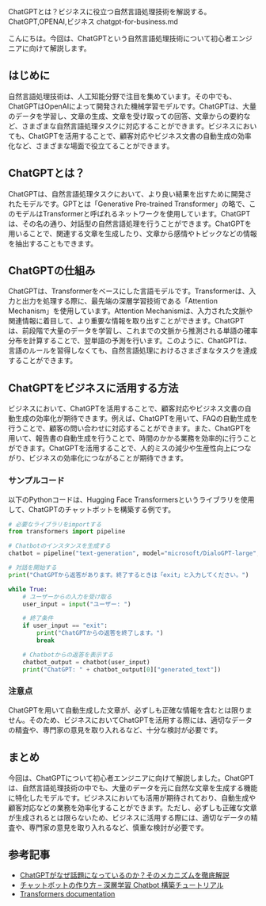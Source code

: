 ChatGPTとは？ビジネスに役立つ自然言語処理技術を解説する。
ChatGPT,OPENAI,ビジネス
chatgpt-for-business.md

こんにちは。今回は、ChatGPTという自然言語処理技術について初心者エンジニアに向けて解説します。

## はじめに

自然言語処理技術は、人工知能分野で注目を集めています。その中でも、ChatGPTはOpenAIによって開発された機械学習モデルです。ChatGPTは、大量のデータを学習し、文章の生成、文章を受け取っての回答、文章からの要約など、さまざまな自然言語処理タスクに対応することができます。ビジネスにおいても、ChatGPTを活用することで、顧客対応やビジネス文書の自動生成の効率化など、さまざまな場面で役立てることができます。

## ChatGPTとは？

ChatGPTは、自然言語処理タスクにおいて、より良い結果を出すために開発されたモデルです。GPTとは「Generative Pre-trained Transformer」の略で、このモデルはTransformerと呼ばれるネットワークを使用しています。ChatGPTは、その名の通り、対話型の自然言語処理を行うことができます。ChatGPTを用いることで、関連する文章を生成したり、文章から感情やトピックなどの情報を抽出することもできます。

## ChatGPTの仕組み

ChatGPTは、Transformerをベースにした言語モデルです。Transformerは、入力と出力を処理する際に、最先端の深層学習技術である「Attention Mechanism」を使用しています。Attention Mechanismは、入力された文脈や関連情報に着目して、より重要な情報を取り出すことができます。ChatGPTは、前段階で大量のデータを学習し、これまでの文脈から推測される単語の確率分布を計算することで、翌単語の予測を行います。このように、ChatGPTは、言語のルールを習得しなくても、自然言語処理におけるさまざまなタスクを達成することができます。

## ChatGPTをビジネスに活用する方法

ビジネスにおいて、ChatGPTを活用することで、顧客対応やビジネス文書の自動生成の効率化が期待できます。例えば、ChatGPTを用いて、FAQの自動生成を行うことで、顧客の問い合わせに対応することができます。また、ChatGPTを用いて、報告書の自動生成を行うことで、時間のかかる業務を効率的に行うことができます。ChatGPTを活用することで、人的ミスの減少や生産性向上につながり、ビジネスの効率化につながることが期待できます。

### サンプルコード

以下のPythonコードは、Hugging Face Transformersというライブラリを使用して、ChatGPTのチャットボットを構築する例です。

```python
# 必要なライブラリをimportする
from transformers import pipeline

# Chatbotのインスタンスを生成する
chatbot = pipeline("text-generation", model="microsoft/DialoGPT-large", max_length=1000)

# 対話を開始する
print("ChatGPTから返答があります。終了するときは「exit」と入力してください。")

while True:
    # ユーザーからの入力を受け取る
    user_input = input("ユーザー: ")

    # 終了条件
    if user_input == "exit":
        print("ChatGPTからの返答を終了します。")
        break

    # Chatbotからの返答を表示する
    chatbot_output = chatbot(user_input)
    print("ChatGPT: " + chatbot_output[0]["generated_text"])
```

### 注意点

ChatGPTを用いて自動生成した文章が、必ずしも正確な情報を含むとは限りません。そのため、ビジネスにおいてChatGPTを活用する際には、適切なデータの精査や、専門家の意見を取り入れるなど、十分な検討が必要です。

## まとめ

今回は、ChatGPTについて初心者エンジニアに向けて解説しました。ChatGPTは、自然言語処理技術の中でも、大量のデータを元に自然な文章を生成する機能に特化したモデルです。ビジネスにおいても活用が期待されており、自動生成や顧客対応などの業務を効率化することができます。ただし、必ずしも正確な文章が生成されるとは限らないため、ビジネスに活用する際には、適切なデータの精査や、専門家の意見を取り入れるなど、慎重な検討が必要です。

## 参考記事

- [ChatGPTがなぜ話題になっているのか？そのメカニズムを徹底解説](https://ainow.ai/2020/01/29/182390/)
- [チャットボットの作り方 – 深層学習 Chatbot 構築チュートリアル](https://qiita.com/halhorn/items/f3a934575adc1ebc2229)
- [Transformers documentation](https://huggingface.co/transformers/)
